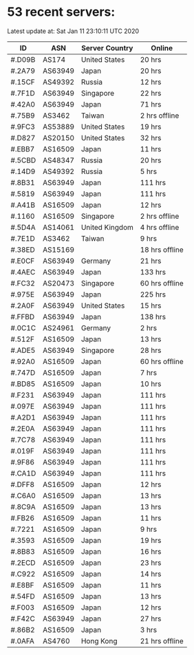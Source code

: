 # 53 recent servers:

Latest update at: Sat Jan 11 23:10:11 UTC 2020

| ID | ASN | Server Country | Online |
| -- | --- | -------------- | ------ |
| #.D09B | AS174 | United States | 20 hrs |
| #.2A79 | AS63949 | Japan | 20 hrs |
| #.15CF | AS49392 | Russia | 12 hrs |
| #.7F1D | AS63949 | Singapore | 22 hrs |
| #.42A0 | AS63949 | Japan | 71 hrs |
| #.75B9 | AS3462 | Taiwan | 2 hrs offline |
| #.9FC3 | AS53889 | United States | 19 hrs |
| #.D827 | AS20150 | United States | 32 hrs |
| #.EBB7 | AS16509 | Japan | 11 hrs |
| #.5CBD | AS48347 | Russia | 20 hrs |
| #.14D9 | AS49392 | Russia | 5 hrs |
| #.8B31 | AS63949 | Japan | 111 hrs |
| #.5819 | AS63949 | Japan | 111 hrs |
| #.A41B | AS16509 | Japan | 12 hrs |
| #.1160 | AS16509 | Singapore | 2 hrs offline |
| #.5D4A | AS14061 | United Kingdom | 4 hrs offline |
| #.7E1D | AS3462 | Taiwan | 9 hrs |
| #.38ED | AS15169 |  | 18 hrs offline |
| #.E0CF | AS63949 | Germany | 21 hrs |
| #.4AEC | AS63949 | Japan | 133 hrs |
| #.FC32 | AS20473 | Singapore | 60 hrs offline |
| #.975E | AS63949 | Japan | 225 hrs |
| #.2A0F | AS63949 | United States | 15 hrs |
| #.FFBD | AS63949 | Japan | 138 hrs |
| #.0C1C | AS24961 | Germany | 2 hrs |
| #.512F | AS16509 | Japan | 13 hrs |
| #.ADE5 | AS63949 | Singapore | 28 hrs |
| #.92A0 | AS16509 | Japan | 60 hrs offline |
| #.747D | AS16509 | Japan | 7 hrs |
| #.BD85 | AS16509 | Japan | 10 hrs |
| #.F231 | AS63949 | Japan | 111 hrs |
| #.097E | AS63949 | Japan | 111 hrs |
| #.A2D1 | AS63949 | Japan | 111 hrs |
| #.2E0A | AS63949 | Japan | 111 hrs |
| #.7C78 | AS63949 | Japan | 111 hrs |
| #.019F | AS63949 | Japan | 111 hrs |
| #.9F86 | AS63949 | Japan | 111 hrs |
| #.CA1D | AS63949 | Japan | 111 hrs |
| #.DFF8 | AS16509 | Japan | 12 hrs |
| #.C6A0 | AS16509 | Japan | 13 hrs |
| #.8C9A | AS16509 | Japan | 13 hrs |
| #.FB26 | AS16509 | Japan | 11 hrs |
| #.7221 | AS16509 | Japan | 9 hrs |
| #.3593 | AS16509 | Japan | 19 hrs |
| #.8B83 | AS16509 | Japan | 16 hrs |
| #.2ECD | AS16509 | Japan | 23 hrs |
| #.C922 | AS16509 | Japan | 14 hrs |
| #.E8BF | AS16509 | Japan | 11 hrs |
| #.54FD | AS16509 | Japan | 13 hrs |
| #.F003 | AS16509 | Japan | 12 hrs |
| #.F42C | AS63949 | Japan | 27 hrs |
| #.86B2 | AS16509 | Japan | 3 hrs |
| #.0AFA | AS4760 | Hong Kong | 21 hrs offline |

